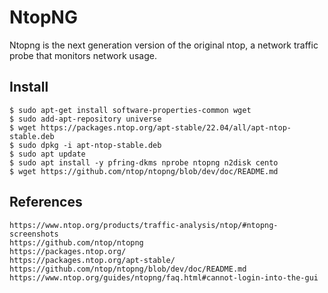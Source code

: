 NtopNG
=====

Ntopng is the next generation version of the original ntop, a network traffic 
probe that monitors network usage.

Install
-------

    $ sudo apt-get install software-properties-common wget 
    $ sudo add-apt-repository universe 
    $ wget https://packages.ntop.org/apt-stable/22.04/all/apt-ntop-stable.deb 
    $ sudo dpkg -i apt-ntop-stable.deb 
    $ sudo apt update 
    $ sudo apt install -y pfring-dkms nprobe ntopng n2disk cento
    $ wget https://github.com/ntop/ntopng/blob/dev/doc/README.md
    

References
-----------

    https://www.ntop.org/products/traffic-analysis/ntop/#ntopng-screenshots
    https://github.com/ntop/ntopng
    https://packages.ntop.org/
    https://packages.ntop.org/apt-stable/
    https://github.com/ntop/ntopng/blob/dev/doc/README.md
    https://www.ntop.org/guides/ntopng/faq.html#cannot-login-into-the-gui